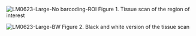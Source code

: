 
![LM0623-Large-No barcoding-ROI](https://github.com/user-attachments/assets/10af3fa4-0220-45b2-8173-42d3167b311e)
Figure 1. Tissue scan of the region of interest

![LM0623-Large-BW](https://github.com/user-attachments/assets/00bbc08b-c09d-44bd-971d-d067eac1665b)
Figure 2. Black and white version of the tissue scan
